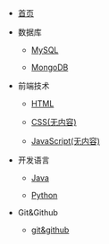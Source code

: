 

* [首页](/) 

* 数据库

  - [MySQL](database/mysql/)

  - [MongoDB](database/MongoDB/)

* 前端技术

  - [HTML](front_end/HTML.md)

  - [CSS(无内容)]()

  - [JavaScript(无内容)]()

* 开发语言

  - [Java](java/)

  - [Python](python/)

* Git&Github

  - [git&github](git&github/)



